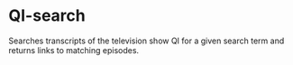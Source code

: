 # QI-search
Searches transcripts of the television show QI for a given search term and returns links to matching episodes.
